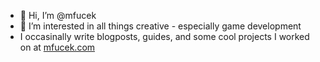 - 👋 Hi, I’m @mfucek
- 👀 I’m interested in all things creative - especially game development
- I occasinally write blogposts, guides, and some cool projects I worked on at [mfucek.com](https://mfucek.com)

<!---
mfucek/mfucek is a ✨ special ✨ repository because its `README.md` (this file) appears on your GitHub profile.
You can click the Preview link to take a look at your changes.
--->
